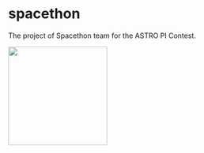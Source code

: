 # spacethon

The project of Spacethon team for the ASTRO PI Contest.

<img src="https://www.esa.int/var/esa/storage/images/esa_multimedia/images/2016/10/astro_pi_logo/16166208-1-eng-GB/Astro_Pi_logo.jpg" width="200px" />
